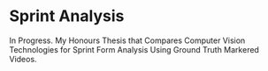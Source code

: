 # Sprint Analysis
In Progress. My Honours Thesis that Compares Computer Vision Technologies for Sprint Form Analysis Using Ground Truth Markered Videos.
